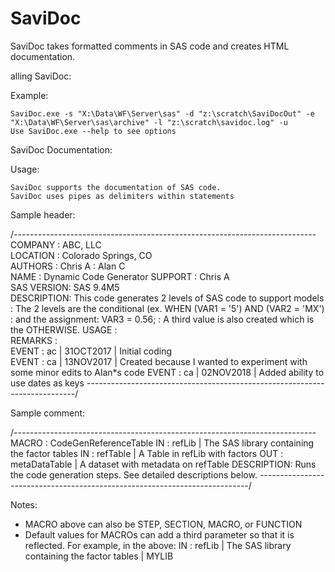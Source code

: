 # SaviDoc
SaviDoc takes formatted comments in SAS code and creates HTML documentation.

alling SaviDoc:

Example:

	SaviDoc.exe -s "X:\Data\WF\Server\sas" -d "z:\scratch\SaviDocOut" -e "X:\Data\WF\Server\sas\archive" -l "z:\scratch\savidoc.log" -u
	Use SaviDoc.exe --help to see options


SaviDoc Documentation:

Usage:

	SaviDoc supports the documentation of SAS code.
	SaviDoc uses pipes as delimiters within statements

Sample header:

/*---------------------------------------------------------------------------*
COMPANY    : ABC, LLC                                                  
LOCATION   : Colorado Springs, CO                                             
AUTHORS    : Chris A 
           : Alan C                                                  
NAME       : Dynamic Code Generator 
SUPPORT    : Chris A                                                    
SAS VERSION: SAS 9.4M5                                                        
DESCRIPTION: This code generates 2 levels of SAS code to support models        
           : The 2 levels are the conditional (ex. WHEN (VAR1 = '5') AND (VAR2 = 'MX')
           :    and the assignment: VAR3 = 0.56;
           : A third value is also created which is the OTHERWISE.
USAGE      :                                                                 
REMARKS    :  
EVENT      : ac | 31OCT2017 | Initial coding                                
EVENT      : ca | 13NOV2017 | Created because I wanted to experiment with some minor edits to Alan*s code
EVENT      : ca | 02NOV2018 | Added ability to use dates as keys
*---------------------------------------------------------------------------*/

Sample comment:


/*---------------------------------------------------------------------------*
MACRO      : CodeGenReferenceTable
IN         : refLib               | The SAS library containing the factor tables
IN         : refTable             | A Table in refLib with factors
OUT        : metaDataTable        | A dataset with metadata on refTable
DESCRIPTION: Runs the code generation steps. See detailed descriptions below.
*---------------------------------------------------------------------------*/

Notes:

- MACRO above can also be STEP, SECTION, MACRO, or FUNCTION
- Default values for MACROs can add a third parameter so that it is reflected. For example, in the above:
        IN         : refLib               | The SAS library containing the factor tables | MYLIB
